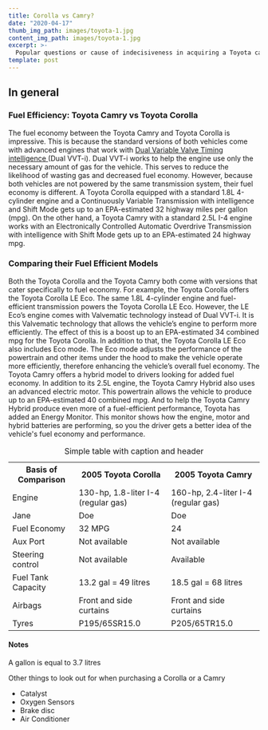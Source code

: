 ```yaml
---
title: Corolla vs Camry?
date: "2020-04-17"
thumb_img_path: images/toyota-1.jpg
content_img_path: images/toyota-1.jpg
excerpt: >-
  Popular questions or cause of indecisiveness in acquiring a Toyota car in Nigeria is the comparison between the Corolla or the Camry.
template: post
---
```


## In general

### Fuel Efficiency: Toyota Camry vs Toyota Corolla

The fuel economy between the Toyota Camry and Toyota Corolla is impressive. This is because the standard versions of both vehicles come with advanced engines that work with [Dual Variable Valve Timing intelligence ](https://en.wikipedia.org/wiki/New_Zealand) (Dual VVT-i).
Dual VVT-i works to help the engine use only the necessary amount of gas for the vehicle. This serves to reduce the likelihood of wasting gas and decreased fuel economy.
However, because both vehicles are not powered by the same transmission system, their fuel economy is different. A Toyota Corolla equipped with a standard 1.8L 4-cylinder engine and a Continuously Variable Transmission with intelligence and Shift Mode gets up to an EPA-estimated 32 highway miles per gallon (mpg).
On the other hand, a Toyota Camry with a standard 2.5L I-4 engine works with an Electronically Controlled Automatic Overdrive Transmission with intelligence with Shift Mode gets up to an EPA-estimated 24 highway mpg.

### Comparing their Fuel Efficient Models

Both the Toyota Corolla and the Toyota Camry both come with versions that cater specifically to fuel economy. For example, the Toyota Corolla offers the Toyota Corolla LE Eco.
The same 1.8L 4-cylinder engine and fuel-efficient transmission powers the Toyota Corolla LE Eco. However, the LE Eco’s engine comes with Valvematic technology instead of Dual VVT-i. It is this Valvematic technology that allows the vehicle’s engine to perform more efficiently. The effect of this is a boost up to an EPA-estimated 34 combined mpg for the Toyota Corolla.
In addition to that, the Toyota Corolla LE Eco also includes Eco mode. The Eco mode adjusts the performance of the powertrain and other items under the hood to make the vehicle operate more efficiently, therefore enhancing the vehicle’s overall fuel economy.
The Toyota Camry offers a hybrid model to drivers looking for added fuel economy. In addition to its 2.5L engine, the Toyota Camry Hybrid also uses an advanced electric motor. This powertrain allows the vehicle to produce up to an EPA-estimated 40 combined mpg.
And to help the Toyota Camry Hybrid produce even more of a fuel-efficient performance, Toyota has added an Energy Monitor. This monitor shows how the engine, motor and hybrid batteries are performing, so you the driver gets a better idea of the vehicle's fuel economy and performance.

<table>
  <caption>Simple table with caption and header</caption>
  <tr>
    <th>Basis of Comparison</th>
    <th>2005 Toyota Corolla</th>
    <th>2005 Toyota Camry</th>
  </tr>
  <tr>
    <td>Engine</td>
    <td>130-hp, 1.8-liter I-4 (regular gas)</td>
    <td>160-hp, 2.4-liter I-4 (regular gas)</td>
  </tr>
  <tr>
    <td>Jane</td>
    <td>Doe</td>
    <td>Doe</td>
  </tr>
  <tr>
    <td> Fuel Economy</td>
    <td> 32 MPG</td>
    <td> 24 </td>
  </tr>
  <tr>
    <td> Aux Port</td>
    <td> Not available</td>
    <td> Not available </td>
  </tr>
  <tr>
    <td> Steering control</td>
    <td> Not available</td>
    <td> Available </td>
  </tr>
  <tr>
    <td> Fuel Tank Capacity</td>
    <td> 13.2 gal = 49 litres</td>
    <td> 18.5 gal = 68 litres </td>
  </tr>
  <tr>
    <td> Airbags</td>
    <td> Front and side curtains</td>
    <td> Front and side curtains </td>
  </tr>
  <tr>
    <td> Tyres</td>
    <td> P195/65SR15.0</td>
    <td> P205/65TR15.0 </td>
  </tr>
</table>

#### Notes

A gallon is equal to 3.7 litres

Other things to look out for when purchasing a Corolla or a Camry

- Catalyst
- Oxygen Sensors
- Brake disc
- Air Conditioner
